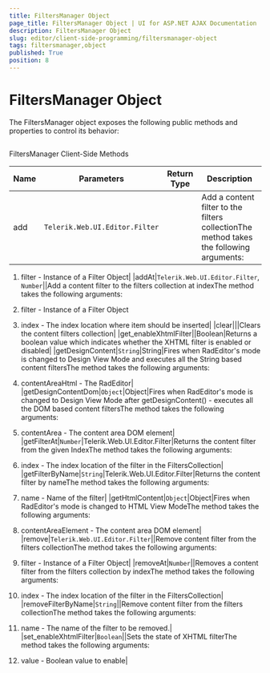 ```yaml
---
title: FiltersManager Object
page_title: FiltersManager Object | UI for ASP.NET AJAX Documentation
description: FiltersManager Object
slug: editor/client-side-programming/filtersmanager-object
tags: filtersmanager,object
published: True
position: 8
---
```


# FiltersManager Object



The FiltersManager object exposes the following public methods and properties to control its behavior:

## 

FiltersManager Client-Side Methods


| Name | Parameters | Return Type | Description |
| ------ | ------ | ------ | ------ |
|add|`Telerik.Web.UI.Editor.Filter`||Add a content filter to the filters collectionThe method takes the following arguments:

1. filter - Instance of a Filter Object|
|addAt|`Telerik.Web.UI.Editor.Filter`, `Number`||Add a content filter to the filters collection at indexThe method takes the following arguments:

1. filter - Instance of a Filter Object

1. index - The index location where item should be inserted|
|clear|||Clears the content filters collection|
|get_enableXhtmlFilter||Boolean|Returns a boolean value which indicates whether the XHTML filter is enabled or disabled|
|getDesignContent|`String`|String|Fires when RadEditor's mode is changed to Design View Mode and executes all the String based content filtersThe method takes the following arguments:

1. contentAreaHtml - The RadEditor|
|getDesignContentDom|`Object`|Object|Fires when RadEditor's mode is changed to Design View Mode after getDesignContent() - executes all the DOM based content filtersThe method takes the following arguments:

1. contentArea - The content area DOM element|
|getFilterAt|`Number`|Telerik.Web.UI.Editor.Filter|Returns the content filter from the given IndexThe method takes the following arguments:

1. index - The index location of the filter in the FiltersCollection|
|getFilterByName|`String`|Telerik.Web.UI.Editor.Filter|Returns the content filter by nameThe method takes the following arguments:

1. name - Name of the filter|
|getHtmlContent|`Object`|Object|Fires when RadEditor's mode is changed to HTML View ModeThe method takes the following arguments:

1. contentAreaElement - The content area DOM element|
|remove|`Telerik.Web.UI.Editor.Filter`||Remove content filter from the filters collectionThe method takes the following arguments:

1. filter - Instance of a Filter Object|
|removeAt|`Number`||Removes a content filter from the filters collection by indexThe method takes the following arguments:

1. index - The index location of the filter in the FiltersCollection|
|removeFilterByName|`String`||Remove content filter from the filters collectionThe method takes the following arguments:

1. name - The name of the filter to be removed.|
|set_enableXhtmlFilter|`Boolean`||Sets the state of XHTML filterThe method takes the following arguments:

1. value - Boolean value to enable|
